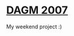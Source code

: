 # [DAGM 2007](http://resources.mpi-inf.mpg.de/conferences/dagm/2007/prizes.html)
My weekend project :)
